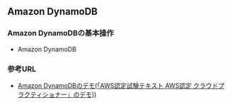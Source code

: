 ## Amazon DynamoDB
### Amazon DynamoDBの基本操作
- Amazon DynamoDB



### 参考URL
- [Amazon DynamoDBのデモ(「AWS認定試験テキスト AWS認定 クラウドプラクティショナー」のデモ)) ](https://www.youtube.com/watch?v=3NLJgg8OUBs&t=2s "Amazon DynamoDBのデモ(「AWS認定試験テキスト AWS認定 クラウドプラクティショナー」のデモ) ")